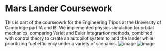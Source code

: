 # Mars Lander Coursework
This is part of the courseowrk for the Engineering Tripos at the University of Cambridge part IA and IB. We implemented physics simulation for orbital mechanics, comparing Verlet and Euler integrartion methods, combined with control theory to create an autopilot system to land the lander while prioritizing fuel efficiency under a variety of scenarios. 
![image](https://github.com/user-attachments/assets/e0b7f58d-20f1-4a9e-8140-0717e5542a33) ![image](https://github.com/user-attachments/assets/b939285c-576d-480a-8146-f9e89abe9013)

